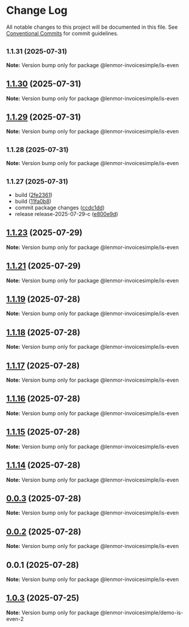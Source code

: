 # Change Log

All notable changes to this project will be documented in this file.
See [Conventional Commits](https://conventionalcommits.org) for commit guidelines.

## <small>1.1.31 (2025-07-31)</small>

**Note:** Version bump only for package @lenmor-invoicesimple/is-even

## [1.1.30](https://github.com/lenmor-invoicesimple/monorepo-test-4/compare/@lenmor-invoicesimple/is-even@1.1.29...@lenmor-invoicesimple/is-even@1.1.30) (2025-07-31)

**Note:** Version bump only for package @lenmor-invoicesimple/is-even

## [1.1.29](https://github.com/lenmor-invoicesimple/monorepo-test-4/compare/@lenmor-invoicesimple/is-even@1.1.28...@lenmor-invoicesimple/is-even@1.1.29) (2025-07-31)

**Note:** Version bump only for package @lenmor-invoicesimple/is-even

## <small>1.1.28 (2025-07-31)</small>

**Note:** Version bump only for package @lenmor-invoicesimple/is-even

## <small>1.1.27 (2025-07-31)</small>

- build ([2fe2361](https://github.com/lenmor-invoicesimple/monorepo-test-4/commit/2fe2361))
- build ([11fa0b8](https://github.com/lenmor-invoicesimple/monorepo-test-4/commit/11fa0b8))
- commit package changes ([ccdc1dd](https://github.com/lenmor-invoicesimple/monorepo-test-4/commit/ccdc1dd))
- release release-2025-07-29-c ([e800e9d](https://github.com/lenmor-invoicesimple/monorepo-test-4/commit/e800e9d))

## [1.1.23](https://github.com/lenmor-invoicesimple/monorepo-test-4/compare/@lenmor-invoicesimple/is-even@1.1.21...@lenmor-invoicesimple/is-even@1.1.23) (2025-07-29)

**Note:** Version bump only for package @lenmor-invoicesimple/is-even

## [1.1.21](https://github.com/lenmor-invoicesimple/monorepo-test-4/compare/@lenmor-invoicesimple/is-even@1.1.20...@lenmor-invoicesimple/is-even@1.1.21) (2025-07-29)

**Note:** Version bump only for package @lenmor-invoicesimple/is-even

## [1.1.19](https://github.com/lenmor-invoicesimple/monorepo-test-4/compare/@lenmor-invoicesimple/is-even@1.1.18...@lenmor-invoicesimple/is-even@1.1.19) (2025-07-28)

**Note:** Version bump only for package @lenmor-invoicesimple/is-even

## [1.1.18](https://github.com/lenmor-invoicesimple/monorepo-test-4/compare/@lenmor-invoicesimple/is-even@1.1.17...@lenmor-invoicesimple/is-even@1.1.18) (2025-07-28)

**Note:** Version bump only for package @lenmor-invoicesimple/is-even

## [1.1.17](https://github.com/lenmor-invoicesimple/monorepo-test-4/compare/@lenmor-invoicesimple/is-even@1.1.16...@lenmor-invoicesimple/is-even@1.1.17) (2025-07-28)

**Note:** Version bump only for package @lenmor-invoicesimple/is-even

## [1.1.16](https://github.com/lenmor-invoicesimple/monorepo-test-4/compare/@lenmor-invoicesimple/is-even@1.1.15...@lenmor-invoicesimple/is-even@1.1.16) (2025-07-28)

**Note:** Version bump only for package @lenmor-invoicesimple/is-even

## [1.1.15](https://github.com/lenmor-invoicesimple/monorepo-test-4/compare/@lenmor-invoicesimple/is-even@1.1.14...@lenmor-invoicesimple/is-even@1.1.15) (2025-07-28)

**Note:** Version bump only for package @lenmor-invoicesimple/is-even

## [1.1.14](https://github.com/lenmor-invoicesimple/monorepo-test-4/compare/@lenmor-invoicesimple/is-even@0.0.3...@lenmor-invoicesimple/is-even@1.1.14) (2025-07-28)

**Note:** Version bump only for package @lenmor-invoicesimple/is-even

## [0.0.3](https://github.com/lenmor-invoicesimple/monorepo-test-4/compare/@lenmor-invoicesimple/is-even@0.0.2...@lenmor-invoicesimple/is-even@0.0.3) (2025-07-28)

**Note:** Version bump only for package @lenmor-invoicesimple/is-even

## [0.0.2](https://github.com/lenmor-invoicesimple/monorepo-test-4/compare/@lenmor-invoicesimple/is-even@0.0.1...@lenmor-invoicesimple/is-even@0.0.2) (2025-07-28)

**Note:** Version bump only for package @lenmor-invoicesimple/is-even

## 0.0.1 (2025-07-28)

**Note:** Version bump only for package @lenmor-invoicesimple/is-even

## [1.0.3](https://github.com/lenmor-invoicesimple/monorepo-test-2/compare/@lenmor-invoicesimple/demo-is-even-2@1.0.2...@lenmor-invoicesimple/demo-is-even-2@1.0.3) (2025-07-25)

**Note:** Version bump only for package @lenmor-invoicesimple/demo-is-even-2
